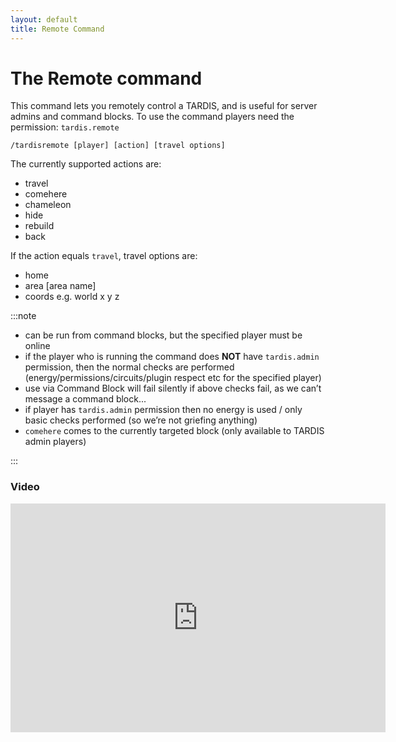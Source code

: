 ```yaml
---
layout: default
title: Remote Command
---
```


# The Remote command

This command lets you remotely control a TARDIS, and is useful for server admins and command blocks. To use the command
players need the permission: `tardis.remote`

    /tardisremote [player] [action] [travel options]

The currently supported actions are:

- travel
- comehere
- chameleon
- hide
- rebuild
- back

If the action equals `travel`, travel options are:

- home
- area [area name]
- coords e.g. world x y z

:::note

- can be run from command blocks, but the specified player must be online
- if the player who is running the command does **NOT** have `tardis.admin` permission, then the normal checks are
  performed (energy/permissions/circuits/plugin respect etc for the specified player)
- use via Command Block will fail silently if above checks fail, as we can’t message a command block...
- if player has `tardis.admin` permission then no energy is used / only basic checks performed (so we’re not griefing
  anything)
- `comehere` comes to the currently targeted block (only available to TARDIS admin players)

:::

### Video

<iframe width="600" height="366" src="https://www.youtube.com/embed/VypqSYls1QM0" frameborder="0" allowfullscreen></iframe>
